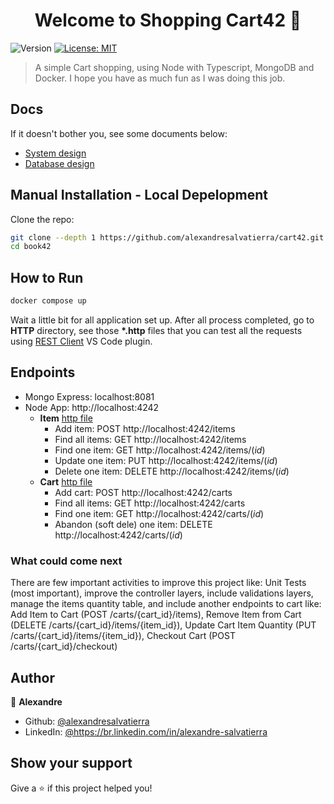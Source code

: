 <h1 align="center">Welcome to Shopping Cart42 👋</h1>
<p>
  <img alt="Version" src="https://img.shields.io/badge/version-1.0.0-blue.svg?cacheSeconds=2592000" />
  <a href="#" target="_blank">
    <img alt="License: MIT" src="https://img.shields.io/badge/License-MIT-yellow.svg" />
  </a>
</p>

> A simple Cart shopping, using Node with Typescript, MongoDB and Docker. I hope you have as much fun as I was doing this job.

## Docs

If it doesn't bother you, see some documents below:

- [System design](docs/0-design-system.md)
- [Database design](docs/1-database-design.md)

## Manual Installation - Local Depelopment

Clone the repo:

```sh
git clone --depth 1 https://github.com/alexandresalvatierra/cart42.git
cd book42
```

## How to Run

```sh
docker compose up
```

Wait a little bit for all application set up. After all process completed, go to <strong>HTTP</strong> directory, see those <strong>\*.http</strong> files that you can test all the requests using [REST Client](https://marketplace.visualstudio.com/items?itemName=humao.rest-client) VS Code plugin.

## Endpoints

- Mongo Express: localhost:8081
- Node App: http://localhost:4242
  - **Item** [http file](http/item.http)
    - Add item: POST http://localhost:4242/items
    - Find all items: GET http://localhost:4242/items
    - Find one item: GET http://localhost:4242/items/(_id_)
    - Update one item: PUT http://localhost:4242/items/(_id_)
    - Delete one item: DELETE http://localhost:4242/items/(_id_)
  - **Cart** [http file](http/cart.http)
    - Add cart: POST http://localhost:4242/carts
    - Find all items: GET http://localhost:4242/carts
    - Find one item: GET http://localhost:4242/carts/(_id_)
    - Abandon (soft dele) one item: DELETE http://localhost:4242/carts/(_id_)

### What could come next

There are few important activities to improve this project like: Unit Tests (most important), improve the controller layers, include validations layers, manage the items quantity table, and include another endpoints to cart like: Add Item to Cart (POST /carts/{cart_id}/items), Remove Item from Cart (DELETE /carts/{cart_id}/items/{item_id}), Update Cart Item Quantity (PUT /carts/{cart_id}/items/{item_id}), Checkout Cart (POST /carts/{cart_id}/checkout)

## Author

👤 **Alexandre**

- Github: [@alexandresalvatierra](https://github.com/alexandresalvatierra)
- LinkedIn: [@https:\/\/br.linkedin.com\/in\/alexandre-salvatierra](https://linkedin.com/in/https://br.linkedin.com/in/alexandre-salvatierra)

## Show your support

Give a ⭐️ if this project helped you!
